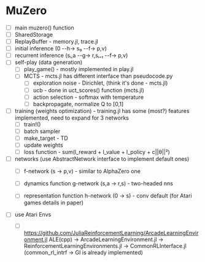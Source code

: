 # MuZero
- [ ] main muzero() function
- [ ] SharedStorage 
- [ ] ReplayBuffer - memory.jl, trace.jl
- [ ] initial inference (0 --h-> s₀ --f-> p,v)
- [ ] recurrent inference (sᵢ,a --g-> r,sᵢ₊₁ --f-> p,v)
- [ ] self-play (data generation)
    - [ ] play_game() - mostly implemented in play.jl
    - [ ] MCTS - mcts.jl has different interface than pseudocode.py
        - [ ] exploration noise - Dirichlet, (think it's done - mcts.jl)
        - [ ] ucb - done in uct_scores() function (mcts.jl)
        - [ ] action selection - softmax with temperature
        - [ ] backpropagate, normalize Q to [0,1]
- [ ] training (weights optimization) - training.jl has some (most?) features implemented, need to expand for 3 networks
    - [ ] train!()
    - [ ] batch sampler 
    - [ ] make_target - TD
    - [ ] update weights
    - [ ] loss function - sum(l_reward + l_value + l_policy + c||θ||²)
- [ ] networks (use AbstractNetwork interface to implement default ones)
    - [ ] f-network (s -> p,v) - similar to AlphaZero one
    - [ ] dynamics function g-network (s,a -> r,s) - two-headed nns
    - [ ] representation function h-network (0 -> s) - conv default (for Atari games details in paper)



- [ ] use Atari Envs
    - [ ] https://github.com/JuliaReinforcementLearning/ArcadeLearningEnvironment.jl
    ALE(cpp) -> ArcadeLearningEnvironment.jl -> ReinforcementLearningEnvironments.jl -> CommonRLInterface.jl
    (common_rl_intrf -> GI is already implemented)

